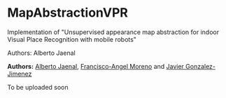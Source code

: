 # MapAbstractionVPR
Implementation of "Unsupervised appearance map abstraction for indoor Visual Place Recognition with mobile robots"

Authors: Alberto Jaenal

**Authors:** [Alberto Jaenal](https://mapir.isa.uma.es/mapirwebsite/?p=2022), [Francisco-Angel Moreno](https://mapir.isa.uma.es/mapirwebsite/?p=1721) and [Javier Gonzalez-Jimenez](https://mapir.isa.uma.es/mapirwebsite/?p=1536)

To be uploaded soon
